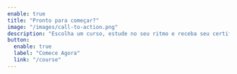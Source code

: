 ```yaml
---
enable: true
title: "Pronto para começar?"
image: "/images/call-to-action.png"
description: "Escolha um curso, estude no seu ritmo e receba seu certificado digital em poucos cliques."
button:
  enable: true
  label: "Comece Agora"
  link: "/course"
---
```

